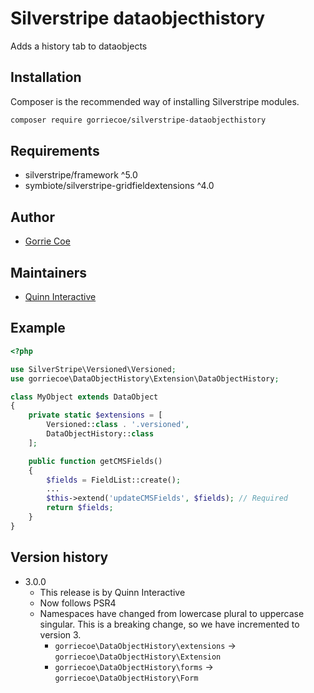 # Silverstripe dataobjecthistory

Adds a history tab to dataobjects

## Installation

Composer is the recommended way of installing Silverstripe modules.

```sh
composer require gorriecoe/silverstripe-dataobjecthistory
```

## Requirements

- silverstripe/framework ^5.0
- symbiote/silverstripe-gridfieldextensions ^4.0

## Author

- [Gorrie Coe](https://github.com/gorriecoe)

## Maintainers

- [Quinn Interactive](https://github.com/Quinn-Interactive)

## Example

```php
<?php

use SilverStripe\Versioned\Versioned;
use gorriecoe\DataObjectHistory\Extension\DataObjectHistory;

class MyObject extends DataObject
{
    private static $extensions = [
        Versioned::class . '.versioned',
        DataObjectHistory::class
    ];

    public function getCMSFields()
    {
        $fields = FieldList::create();
        ...
        $this->extend('updateCMSFields', $fields); // Required
        return $fields;
    }
}
```

## Version history

- 3.0.0
    - This release is by Quinn Interactive
    - Now follows PSR4
    - Namespaces have changed from lowercase plural to uppercase singular.
      This is a breaking change, so we have incremented to version 3.
        - `gorriecoe\DataObjectHistory\extensions` → `gorriecoe\DataObjectHistory\Extension`
        - `gorriecoe\DataObjectHistory\forms` → `gorriecoe\DataObjectHistory\Form`
